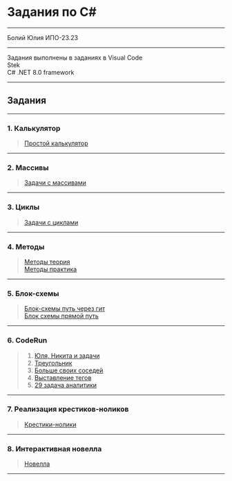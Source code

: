 # Задания по C#
***
Болий Юлия ИПО-23.23
***
Задания выполнены в заданиях в Visual Code  
Stek  
C# .NET 8.0 framework
***
## Задания
***
### 1. Калькулятор
   > [Простой калькулятор](https://github.com/Lisichka-Ju/C-__zadaniya/blob/main/calculator)
***
### 2. Mассивы
   > [Задачи с массивами](https://github.com/Lisichka-Ju/C-__zadaniya/blob/main/zadachi_massivi)
***
### 3. Циклы
   > [Задачи с циклами](https://github.com/Lisichka-Ju/C-__zadaniya/blob/main/cikli)
***
### 4. Методы
   >[Методы теория](https://github.com/Lisichka-Ju/C-__zadaniya/blob/main/metodi_teoriya)  
   >[Методы практика](https://github.com/Lisichka-Ju/C-__zadaniya/blob/main/metodi_practika)
***
### 5. Блок-схемы
   >[Блок-схемы путь через гит]()  
   >[Блок схемы прямой путь](https://docs.google.com/document/d/1_QdIUxpjL3o0cNw5QKIENuQp3M_JYIas/edit)
***
### 6. CodeRun
   > 1. [Юля, Никита и задачи](https://github.com/Lisichka-Ju/Zadaniya_for_fish/blob/main/CodeRun/1)  
   > 2. [Треугольник](https://github.com/Lisichka-Ju/Zadaniya_for_fish/blob/main/CodeRun/2)
   > 3. [Больше своих соседей](https://github.com/Lisichka-Ju/Zadaniya_for_fish/blob/main/CodeRun/3)
   > 4. [Выставление тегов
](https://github.com/Lisichka-Ju/Zadaniya_for_fish/blob/main/CodeRun/4)
   > 5. [29 задача аналитики](https://github.com/Lisichka-Ju/Zadaniya_for_fish/blob/main/CodeRun/5)
***
### 7. Реализация крестиков-ноликов
   > [Крестики-нолики](https://github.com/Lisichka-Ju/Zadaniya_for_fish/blob/main/KrestikiNoliki)
***
### 8. Интерактивная новелла
   > [Новелла](https://github.com/Lisichka-Ju/Zadaniya_for_fish/blob/main/Novel)
***



